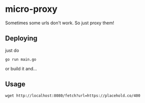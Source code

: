 # micro-proxy

Sometimes some urls don't work. So just proxy them!

## Deploying

just do
```
go run main.go
```

or build it and...


## Usage

```
wget http://localhost:8080/fetch?url=https://placehold.co/400
```

